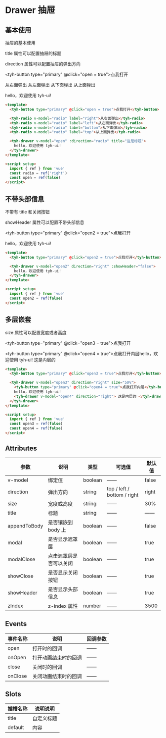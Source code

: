 # Drawer 抽屉

## 基本使用

抽屉的基本使用

title 属性可以配置抽屉的标题

direction 属性可以配置抽屉的弹出方向

<tyh-button type="primary" @click="open = true">点我打开</tyh-button>

<tyh-radio v-model="radio" label="right">从右面弹出</tyh-radio>
<tyh-radio v-model="radio" label="left">从左面弹出</tyh-radio>
<tyh-radio v-model="radio" label="bottom">从下面弹出</tyh-radio>
<tyh-radio v-model="radio" label="top">从上面弹出</tyh-radio>

<tyh-drawer v-model="open" :direction="radio" title="这是标题">hello，欢迎使用 tyh-ui!</tyh-drawer>

```html
<template>
  <tyh-button type="primary" @click="open = true">点我打开</tyh-button>

  <tyh-radio v-model="radio" label="right">从右面弹出</tyh-radio>
  <tyh-radio v-model="radio" label="left">从左面弹出</tyh-radio>
  <tyh-radio v-model="radio" label="bottom">从下面弹出</tyh-radio>
  <tyh-radio v-model="radio" label="top">从上面弹出</tyh-radio>

  <tyh-drawer v-model="open" :direction="radio" title="这是标题">
    hello，欢迎使用 tyh-ui!
  </tyh-drawer>
</template>

<script setup>
  import { ref } from 'vue'
  const radio = ref('right')
  const open = ref(false)
</script>
```

## 不带头部信息

不带有 title 和关闭按钮

showHeader 属性可以配置不带头部信息

<tyh-button type="primary" @click="open2 = true">点我打开</tyh-button>

<tyh-drawer v-model="open2" direction="right" :showHeader="false">hello，欢迎使用 tyh-ui!</tyh-drawer>

```html
<template>
  <tyh-button type="primary" @click="open2 = true">点我打开</tyh-button>

  <tyh-drawer v-model="open2" direction="right" :showHeader="false">
    hello，欢迎使用 tyh-ui!
  </tyh-drawer>
</template>

<script setup>
  import { ref } from 'vue'
  const open2 = ref(false)
</script>
```

## 多层嵌套

size 属性可以配置宽度或者高度

<tyh-button type="primary" @click="open3 = true">点我打开</tyh-button>

<tyh-drawer v-model="open3" direction="right" size="50%"><tyh-button type="primary" @click="open4 = true">点我打开内层</tyh-button>hello，欢迎使用 tyh-ui!<tyh-drawer v-model="open4" direction="right"> 这是内层的 </tyh-drawer></tyh-drawer>

```html
<template>
  <tyh-button type="primary" @click="open3 = true">点我打开</tyh-button>

  <tyh-drawer v-model="open3" direction="right" size="50%">
    <tyh-button type="primary" @click="open4 = true">点我打开内层</tyh-button>
    hello，欢迎使用 tyh-ui!
    <tyh-drawer v-model="open4" direction="right"> 这是内层的 </tyh-drawer>
  </tyh-drawer>
</template>

<script setup>
  import { ref } from 'vue'
  const open3 = ref(false)
  const open4 = ref(false)
</script>
```

## Attributes

| 参数         | 说明                   | 类型    | 可选值                      | 默认值 |
| ------------ | ---------------------- | ------- | --------------------------- | ------ |
| v-model      | 绑定值                 | boolean | ——                          | false  |
| direction    | 弹出方向               | string  | top / left / bottom / right | right  |
| size         | 宽度或高度             | string  | ——                          | 30%    |
| title        | 标题                   | string  | ——                          | ——     |
| appendToBody | 是否镶嵌到 body 上     | boolean | ——                          | false  |
| modal        | 是否显示遮罩层         | boolean | ——                          | true   |
| modalClose   | 点击遮罩层是否可以关闭 | boolean | ——                          | true   |
| showClose    | 是否显示关闭按钮       | boolean | ——                          | true   |
| showHeader   | 是否显示头部信息       | boolean | ——                          | true   |
| zIndex       | z-index 属性           | number  | ——                          | 3500   |

## Events

| 事件名称 | 说明                 | 回调参数 |
| -------- | -------------------- | -------- |
| open     | 打开时的回调         | ——       |
| onOpen   | 打开动画结束时的回调 | ——       |
| close    | 关闭时的回调         | ——       |
| onClose  | 关闭动画结束时的回调 | ——       |

## Slots

| 插槽名称 | 说明说明   |
| -------- | ---------- |
| title    | 自定义标题 |
| default  | 内容       |

<script setup>
  import { ref } from 'vue'
  const radio = ref('right')
  const open = ref(false)
  const open2 = ref(false)
  const open3 = ref(false)
  const open4 = ref(false)
</script>
